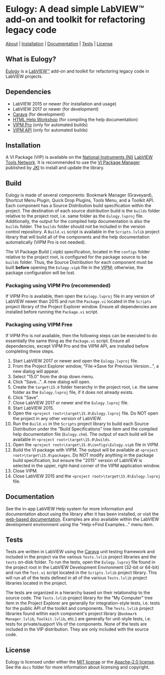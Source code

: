 # Eulogy: A dead simple LabVIEW&trade; add-on and toolkit for refactoring legacy code

[About](#what-is-eulogy) | [Installation](#installation) | [Documentation](#documentation) | [Tests](#tests) | [License](#license)

## What is Eulogy?

[Eulogy]() is a [LabVIEW&trade;](http://www.ni.com/labview) add-on and toolkit for refactoring legacy code in LabVIEW projects.

## Dependencies

- LabVIEW 2015 or newer (for installation and usage)
- LabVIEW 2017 or newer (for development)
- [Caraya](https://github.com/JKISoftware/Caraya) (for development)
- [HTML Help Workshop](https://docs.microsoft.com/en-us/previous-versions/windows/desktop/htmlhelp/microsoft-html-help-downloads) (for compiling the help documentation)
- [VIPM Pro](https://vipm.jki.net/get) (only for automated builds)
- [VIPM API](https://support.jki.net/hc/en-us/articles/214136183-VIPM-API) (only for automated builds)

## Installation

A VI Package (VIP) is available on the [National Instruments (NI)](http://www.ni.com) [LabVIEW Tools Network](http://www.ni.com/labview-tools-network/). It is recommended to use the [VI Package Manager](https://vipm.jki.net/) published by [JKI](http://jki.net/) to install and update the library.

## Build

Eulogy is made of several components: Bookmark Manager (Graveyard), Shortcut Menu Plugin, Quick Drop Plugins, Tools Menu, and a Toolkit API. Each component has a Source Distribution build specification within the project. The destination of each source distribution build is the `builds` folder relative to the project root, i.e. same folder as the `Eulogy.lvproj` file. Additionally, the output for the compiled help documentation is also the `builds` folder. The `builds` folder should _not_ be included in the version control repository. A `Build.vi` script is available in the `Scripts.lvlib` project library that will build all of the components and the help documentation automatically (VIPM Pro is not needed).

The VI Package Build (.vipb) specification, located in the `configs` folder relative to the project root, is configured for the package source to be `builds` folder. Thus, the Source Distribution for each component must be built **before** opening the `Eulogy.vipb` file in the <abbr title="VI Package Manager">VIPM</abbr>; otherwise, the package configuration will be lost.

### Packaging using VIPM Pro (recommended)

If VIPM Pro is available, then open the `Eulogy.lvproj` file in any version of LabVIEW newer than 2015 and run the `Package.vi` located in the `Scripts` project library of the Project Explorer window. Ensure all dependencies are installed before running the `Package.vi` script.

### Packaging using VIPM Free

If VIPM Pro is _not_ available, then the following steps can be executed to do essentially the same thing as the `Package.vi` script. Ensure all dependencies, except VIPM Pro and the VIPM API, are installed before completing these steps.

1. Start LabVIEW 2017 or newer and open the `Eulogy.lvproj` file.
2. From the Project Explorer window, "File->Save for Previous Version...", a new dialog will appear.
3. Select "15.0" from the drop down menu.
4. Click "Save...". A new dialog will open.
5. Create the `target\15.0` folder hierarchy in the project root, i.e. the same folder as the `Eulogy.lvproj` file, if it does not already exists.
6. Click "Save".
7. Close LabVIEW 2017 or newer and the `Eulogy.lvproj` file.
8. Start LabVIEW 2015.
9. Open the `<project root>\target\15.0\Eulogy.lvproj` file. Do NOT open the project in any other version of LabVIEW.
10. Run the `Build.vi` in the `Scripts` project library to build each Source Distribution under the "Build Specifications" tree item and the compiled help documentation file (`Eulogy.chm`). The output of each build will be available in `<project root>\target\15.0\builds`.
11. Open the `<project root>\target\15.0\configs\Eulogy.vipb` file in VIPM.
12. Build the VI package with VIPM. The output will be available at `<project root>\target\15.0\packages`. Do NOT modify anything in the package build specification, but ensure the "2015" version of LabVIEW is selected in the upper, right-hand corner of the VIPM application window.
13. Close VIPM.
14. Close LabVIEW 2015 and the `<project root>\target\15.0\Eulogy.lvproj` file.

## Documentation

See the in-app LabVIEW Help system for more information and documentation about using the library after it has been installed, or visit the [web-based documentation](https://help.fieldrndservices.com/eulogy). Examples are also available within the LabVIEW development environment using the "Help->Find Examples..." menu item.

## Tests

Tests are written in LabVIEW using the [Caraya](https://github.com/JKISoftware/Caraya) unit testing framework and included in the project via the various `Tests.lvlib` project libraries and the `tests` on-disk folder. To run the tests, open the `Eulogy.lvproj` file found in the project root in the LabVIEW Development Environment (32-bit or 64-bit) and run the `Test.vi` script located in the `Scripts.lvlib` project library. This will run all of the tests defined in all of the various `Tests.lvlib` project libraries located in the project. 

The tests are organized in a hierarchy based on their relationship to the source code. The `Tests.lvlib` project library for the "My Computer" tree item in the Project Explorer are generally for integration-style tests, i.e. tests for the public API of the toolkit and components. The `Tests.lvlib` project libraries found within each component's project library (`Bookmark Manager.lvlib`, `Toolkit.lvlib`, etc.) are generally for unit-style tests, i.e. tests for private/support VIs of the components. None of the tests are included in the VIP distribution. They are only included with the source code.

## License

Eulogy is licensed under either the [MIT license](https://opensource.org/licenses/MIT) or the [Apache-2.0 license](http://www.apache.org/licenses/LICENSE-2.0). See the `docs` folder for more information about licensing and copyright. 

